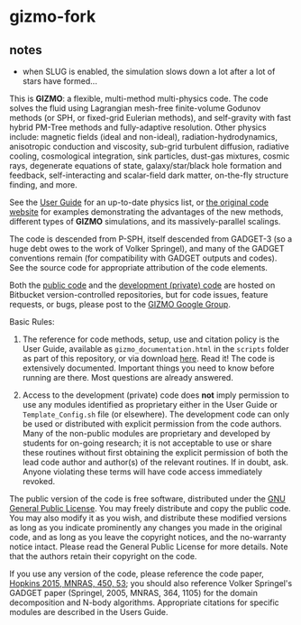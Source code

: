 # gizmo-fork

## notes
* when SLUG is enabled, the simulation slows down a lot after a lot of stars have formed...

This is **GIZMO**: a flexible, multi-method multi-physics code. The code solves the fluid using Lagrangian mesh-free finite-volume Godunov methods (or SPH, or fixed-grid Eulerian methods), and self-gravity with fast hybrid PM-Tree methods and fully-adaptive resolution. Other physics include: magnetic fields (ideal and non-ideal), radiation-hydrodynamics, anisotropic conduction and viscosity, sub-grid turbulent diffusion, radiative cooling, cosmological integration, sink particles, dust-gas mixtures, cosmic rays, degenerate equations of state, galaxy/star/black hole formation and feedback, self-interacting and scalar-field dark matter, on-the-fly structure finding, and more. 

See the [User Guide](http://www.tapir.caltech.edu/~phopkins/Site/GIZMO_files/gizmo_documentation.html) for an up-to-date physics list, or [the original code website](http://www.tapir.caltech.edu/~phopkins/Site/GIZMO.html) for examples demonstrating the advantages of the new methods, different types of **GIZMO** simulations, and its massively-parallel scalings.

The code is descended from P-SPH, itself descended from GADGET-3 (so a huge debt owes to the work of Volker Springel), and many of the GADGET conventions remain (for compatibility with GADGET outputs and codes). See the source code for appropriate attribution of the code elements. 

Both the [public code](https://bitbucket.org/phopkins/gizmo-public) and the [development (private) code](https://bitbucket.org/phopkins/gizmo) are hosted on Bitbucket version-controlled repositories, but for code issues, feature requests, or bugs, please post to the [GIZMO Google Group](https://groups.google.com/d/forum/gizmo-code).

Basic Rules: 

1. The reference for code methods, setup, use and citation policy is the User Guide, available as `gizmo_documentation.html` in the `scripts` folder as part of this repository, or via download [here](http://www.tapir.caltech.edu/~phopkins/Site/GIZMO_files/gizmo_documentation.html). Read it! The code is extensively documented. Important things you need to know before running are there. Most questions are already answered.  

2. Access to the development (private) code does **not** imply permission to use any modules identified as proprietary either in the User Guide or `Template_Config.sh` file (or elsewhere). The development code can only be used or distributed with explicit permission from the code authors. Many of the non-public modules are proprietary and developed by students for on-going research; it is not acceptable to use or share these routines without first obtaining the explicit permission of both the lead code author and author(s) of the relevant routines. If in doubt, ask. Anyone violating these terms will have code access immediately revoked.

The public version of the code is free software, distributed under the [GNU General Public License](http://www.gnu.org/copyleft/gpl.html). You may freely distribute and copy the public code. You may also modify it as you wish, and distribute these modified versions as long as you indicate prominently any changes you made in the original code, and as long as you leave the copyright notices, and the no-warranty notice intact. Please read the General Public License for more details. Note that the authors retain their copyright on the code. 

If you use any version of the code, please reference the code paper, [Hopkins 2015, MNRAS, 450, 53](http://arxiv.org/abs/1409.7395); you should also reference Volker Springel's GADGET paper (Springel, 2005, MNRAS, 364, 1105) for the domain decomposition and N-body algorithms. Appropriate citations for specific modules are described in the Users Guide.
